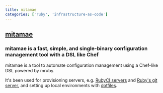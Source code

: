 ```yaml
---
title: mitamae
categories: ['ruby', 'infrastructure-as-code']
---
```

## [mitamae](https://github.com/itamae-kitchen/mitamae)

### mitamae is a fast, simple, and single-binary configuration management tool with a DSL like Chef


mitamae is a tool to automate configuration management using a Chef-like DSL powered by mruby.

It's been used for provisioning servers, e.g. [RubyCI servers](https://github.com/ruby/ruby-infra-recipe)
and [Ruby's git server](https://github.com/ruby/git.ruby-lang.org), and setting up local environments
with [dotfiles](https://github.com/search?q=dotfiles+mitamae&type=code).
